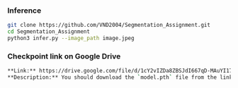 ### Inference

```bash
git clone https://github.com/VND2004/Segmentation_Assignment.git
cd Segmentation_Assignment
python3 infer.py --image_path image.jpeg
```
### Checkpoint link on Google Drive  
```bash
**Link:** https://drive.google.com/file/d/1cY2vIZDa8ZBSJdI667qD-MAuYI17R05w/view?usp=sharing
**Description:** You should download the `model.pth` file from the link and place it in the repository's `inference` folder.
```
